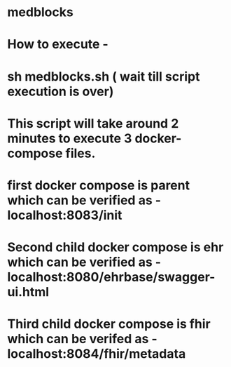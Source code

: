 # medblocks

# How to execute -

# sh medblocks.sh ( wait till script execution is over)
  # This script will take around 2 minutes to execute 3 docker-compose files.
  # first docker compose is parent which can be verified as - localhost:8083/init
  # Second child docker compose is ehr which can be verified as - localhost:8080/ehrbase/swagger-ui.html
  # Third child docker compose is fhir which can be verifed as - localhost:8084/fhir/metadata
